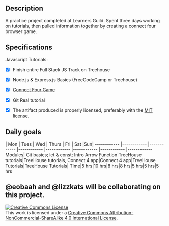 ## Description
A practice project completed at Learners Guild. Spent three days working on tutorials, then pulled information together by creating a connect four browser game.

## Specifications

Javascript Tutorials:
- [x] Finish entire Full Stack JS Track on Treehouse
- [x] Node.js & Express.js Basics (FreeCodeCamp or Treehouse)
- [x] [Connect Four Game](https://github.com/lizzkats/advancedJStutorials)
- [x] Git Real tutorial
- [x] The artifact produced is properly licensed, preferably with the [MIT license](https://opensource.org/licenses/MIT).


## Daily goals
| Mon | Tues | Wed | Thurs | Fri | Sat |Sun|
------------ |------------ |------------ |------------ |------------ |------------ |------------ |------------
 Modules| Git basics; let & const; Intro Arrow Function|TreeHouse tutorials|TreeHouse tutorials, Connect 4 app|Connect 4 app|TreeHouse Tutorials|TreeHouse Tutorials|
  Time|5 hrs|10 hrs|8 hrs|8 hrs|5 hrs|5 hrs|5 hrs

  @eobaah and @lizzkats will be collaborating on this project.
---

<!-- LICENSE -->

<a rel="license" href="http://creativecommons.org/licenses/by-nc-sa/4.0/"><img alt="Creative Commons License" style="border-width:0" src="https://i.creativecommons.org/l/by-nc-sa/4.0/80x15.png" /></a>
<br />This work is licensed under a <a rel="license" href="http://creativecommons.org/licenses/by-nc-sa/4.0/">Creative Commons Attribution-NonCommercial-ShareAlike 4.0 International License</a>.
